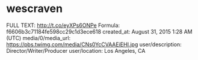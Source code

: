 # wescraven

FULL TEXT: http://t.co/eyXPs6ONPe
Formula: f6606b3c71184fe598cc29c1d3ece618
created_at: August 31, 2015 1:28 AM (UTC)
media/0/media_url: https://pbs.twimg.com/media/CNs0YcCVAAEiEHI.jpg
user/description: Director/Writer/Producer
user/location: Los Angeles, CA